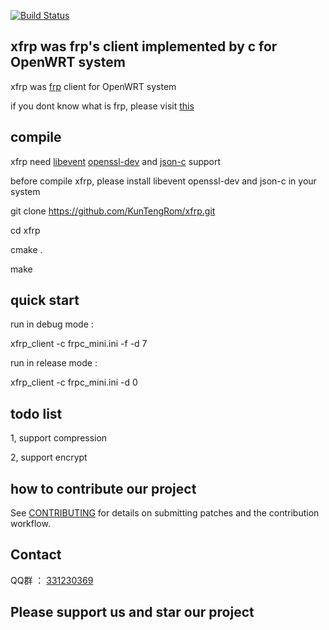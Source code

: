 [![Build Status][1]][2]

[1]: https://travis-ci.org/KunTengRom/xfrp.svg?branch=master
[2]: https://travis-ci.org/KunTengRom/xfrp

## xfrp was frp's client implemented by c for OpenWRT system

xfrp was [frp](https://github.com/fatedier/frp) client for OpenWRT system

if you dont know what is frp, please visit [this](https://github.com/fatedier/frp)


## compile

xfrp need [libevent](https://github.com/libevent/libevent) [openssl-dev](https://github.com/openssl/openssl) and [json-c](https://github.com/json-c/json-c) support

before compile xfrp, please install libevent openssl-dev and json-c in your system

git clone https://github.com/KunTengRom/xfrp.git

cd xfrp

cmake .

make


## quick start


run in debug mode :

xfrp_client -c frpc_mini.ini -f -d 7 

run in release mode :

xfrp_client -c frpc_mini.ini -d 0



## todo list

1, support compression

2, support encrypt


## how to contribute our project

See [CONTRIBUTING](https://github.com/KunTengRom/xfrp/blob/master/CONTRIBUTING.md) for details on submitting patches and the contribution workflow.

## Contact

QQ群 ： [331230369](https://jq.qq.com/?_wv=1027&k=47QGEhL)


## Please support us and star our project
